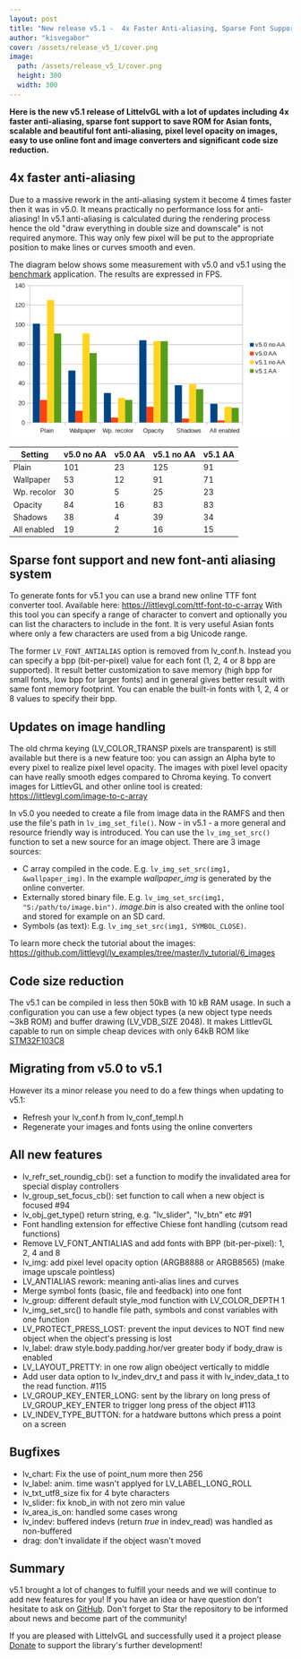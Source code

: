 ```yaml
---
layout: post
title: "New release v5.1 -  4x Faster Anti-aliasing, Sparse Font Support and more"
author: "kisvegabor"
cover: /assets/release_v5_1/cover.png
image:
  path: /assets/release_v5_1/cover.png
  height: 300
  width: 300
---
```


**Here is the new v5.1 release of LittelvGL with a lot of updates including 4x faster anti-aliasing, sparse font support to save ROM for Asian fonts, scalable and beautiful font anti-aliasing, pixel level opacity on images, easy to use online font and image converters and significant code size reduction.**

## 4x faster anti-aliasing
Due to a massive rework in the anti-aliasing system it become 4 times faster then it was in v5.0. It means practically no performance loss for anti-aliasing! In v5.1 anti-aliasing is calculated during the rendering process hence the old "draw everything in double size and downscale" is not required anymore. This way only few pixel will be put to the appropriate position to make lines or curves smooth and even.

The diagram below shows some measurement  with v5.0 and v5.1 using the [benchmark](https://github.com/littlevgl/lv_examples/tree/master/lv_apps/benchmark) application. The results are expressed in FPS.
![v5.0 and v5.1 comparison: faster anti-aliasing ](/assets/release_v5_1/v5_0_v5_1_comparision.png)

|Setting | v5.0 no AA | v5.0 AA | v5.1 no AA | v5.1 AA|
|-- | -- | -- | -- | --|
|Plain | 101 | 23 | 125 | 91|
|Wallpaper | 53 | 12 | 91 | 71|
|Wp. recolor | 30 | 5 | 25 | 23|
|Opacity | 84 | 16 | 83 | 83|
|Shadows | 38 | 4 | 39 | 34|
|All enabled | 19 | 2 | 16 | 15|

## Sparse font support and new font-anti aliasing system   
To generate fonts for v5.1 you can use a brand new online TTF font converter tool. Available here: https://littlevgl.com/ttf-font-to-c-array
With this tool you can specify a range of character to convert and optionally you can list the characters to include in the font. It is very useful Asian fonts where only a few characters are used from a big Unicode range.

The former `LV_FONT_ANTIALIAS` option is removed from lv_conf.h. Instead you can specify a bpp (bit-per-pixel) value for each font (1, 2, 4 or 8 bpp are supported). It result better customization to save memory (high bpp for small fonts, low bpp for larger fonts) and in general gives better result with same font memory footprint. You can enable the  built-in fonts with 1, 2, 4 or 8 values to specify their bpp.

## Updates on image handling
 The old chrma keying (LV_COLOR_TRANSP pixels are transparent) is still available but there is a new feature too: you can assign an Alpha byte to every pixel to realize pixel level opacity. The images with pixel level opacity can have really smooth edges compared to Chroma keying. 
To convert images for LittlevGL and other online tool is created: https://littlevgl.com/image-to-c-array

In v5.0 you needed to create a file from image data in the RAMFS and then use the file's path in `lv_img_set_file()`. Now - in v5.1 - a more general and resource friendly way is introduced. You can use the `lv_img_set_src()` function to set a new source for an image object. There are 3 image sources:
- C array compiled in the code. E.g. `lv_img_set_src(img1, &wallpaper_img)`. In the example *wallpaper_img* is generated by the online converter.
- Externally stored binary file. E.g. `lv_img_set_src(img1, "S:/path/to/image.bin")`. *image.bin* is also created with the online tool and stored for example on an SD card. 
- Symbols (as text): E.g.  `lv_img_set_src(img1, SYMBOL_CLOSE)`. 

To learn more check the tutorial about the images: https://github.com/littlevgl/lv_examples/tree/master/lv_tutorial/6_images

## Code size reduction 
The v5.1 can be compiled in less then 50kB with 10 kB RAM usage. In such a configuration you can use a few object types (a new object type needs ~3kB ROM) and buffer drawing (LV_VDB_SIZE   2048). It makes LittlevGL capable to run on simple cheap devices with only 64kB ROM like [STM32F103C8](http://www.st.com/en/microcontrollers/stm32f103c8.html)

## Migrating from v5.0 to v5.1
However its a minor release you need to do a few things when updating to v5.1:
- Refresh your lv_conf.h from lv_conf_templ.h 
- Regenerate your images and fonts using the online converters 

## All new features
-  lv_refr_set_roundig_cb(): set a function to modify the invalidated area for special display controllers
-  lv_group_set_focus_cb(): set function to call when a new object is focused #94
-  lv_obj_get_type() return string, e.g. "lv_slider", "lv_btn" etc #91
-  Font handling extension for effective Chiese font handling (cutsom read functions)
-  Remove LV_FONT_ANTIALIAS and add fonts with BPP (bit-per-pixel): 1, 2, 4 and 8
-  lv_img: add pixel level opacity option (ARGB8888 or ARGB8565) (make image upscale pointless)
-  LV_ANTIALIAS rework: meaning anti-alias lines and curves
-  Merge symbol fonts (basic, file and feedback) into one font 
-  lv_group: different default style_mod function with LV_COLOR_DEPTH   1
-  lv_img_set_src() to handle file path, symbols and const variables with one function
-  LV_PROTECT_PRESS_LOST: prevent the input devices to NOT find new object when the object's pressing is lost
-  lv_label: draw style.body.padding.hor/ver greater body if body_draw is enabled 
-  LV_LAYOUT_PRETTY: in one row align obeóject vertically to middle
-  Add user data option to lv_indev_drv_t and pass it with lv_indev_data_t to the read function. #115
-  LV_GROUP_KEY_ENTER_LONG: sent by the library on long press of LV_GROUP_KEY_ENTER to trigger long press of the object #113
-  LV_INDEV_TYPE_BUTTON: for a hatdware buttons which press a point on a screen

## Bugfixes
-  lv_chart: Fix the use of point_num more then 256 
-  lv_label: anim. time wasn't applyed for LV_LABEL_LONG_ROLL
-  lv_txt_utf8_size fix for 4 byte characters
-  lv_slider: fix knob_in with not zero min value
-  lv_area_is_on: handled some cases wrong
-  lv_indev: buffered indevs (return *true* in indev_read) was handled as non-buffered
-  drag: don't invalidate if the object wasn't moved

## Summary
v5.1 brought a lot of changes to fulfill your needs and we will continue to add new features for you! If you have an idea or have question don't hesitate to ask on [GitHub](https://github.com/littlevgl/lvgl). Don't forget to Star the repository to be informed about news and become part of the community!

If you are pleased with LittelvGL and successfully used it a project please [Donate](/donate) to support the library's further development! 




 



